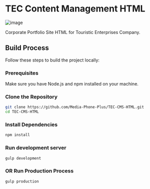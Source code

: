 # TEC Content Management HTML

![image](https://github.com/Media-Phone-Plus/TEC-CMS-HTML/assets/121866058/6c36759b-8b83-4421-bbf4-6edb7ffeaf41)

Corporate Portfolio Site HTML for Touristic Enterprises Company.

## Build Process

Follow these steps to build the project locally:

### Prerequisites

Make sure you have Node.js and npm installed on your machine.

### Clone the Repository

```bash
git clone https://github.com/Media-Phone-Plus/TEC-CMS-HTML.git
cd TEC-CMS-HTML
```

### Install Dependencies

```bash
npm install
```

### Run development server

```bash
gulp development
```

### OR Run Production Process

```bash
gulp production
```
